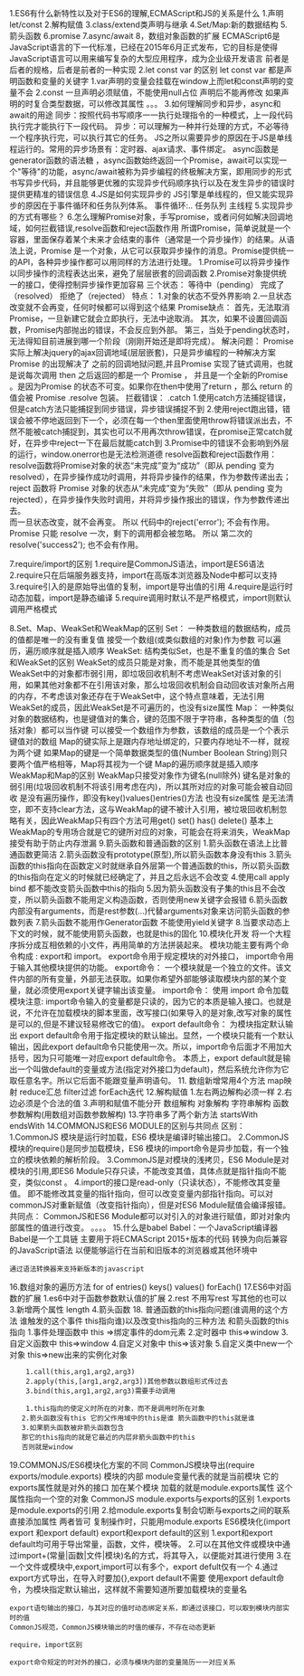 1.ES6有什么新特性以及对于ES6的理解,ECMAScript和JS的关系是什么
    1.声明let/const
    2.解构赋值
    3.class/extend类声明与继承
    4.Set/Map:新的数据结构
    5.箭头函数
    6.promise
    7.async/await
    8，数组对象函数的扩展
    ECMAScript6是JavaScript语言的下一代标准，已经在2015年6月正式发布，它的目标是使得JavaScript语言可以用来编写复杂的大型应用程序，成为企业级开发语言
    前者是后者的规格，后者是前者的一种实现
2.let const var 的区别
    let const var 都是声明函数和变量的关键字
    1.var声明的变量会挂载在window上而let和const声明的变量不会
    2.const 
        一旦声明必须赋值，不能使用null占位
        声明后不能再修改
        如果声明的时复合类型数据，可以修改其属性
    。。。
3.如何理解同步和异步，async和await的用途
     同步：按照代码书写顺序一一执行处理指令的一种模式，上一段代码执行完才能执行下一段代码。
     异步：可以理解为一种并行处理的方式，不必等待一个程序执行完，可以执行其它的任务。
     JS之所以需要异步的原因在于JS是单线程运行的。常用的异步场景有：定时器、ajax请求、事件绑定。
     async函数是generator函数的语法糖 ，async函数始终返回一个Promise，await可以实现一个"等待"的功能，async/await被称为异步编程的终极解决方案，即用同步的形式书写异步代码，并且能够更优雅的实现异步代码顺序执行以及在发生异步的错误时提供更精准的错误信息
4.JS是如何实现异步的
    JS引擎是单线程的，但又能实现异步的原因在于事件循环和任务队列体系。
    事件循环:..
    任务队列
    主线程
5.实现异步的方式有哪些？
6.怎么理解Promise对象，手写promise，或者问何如解决回调地域，如何拦截错误,resolve函数和reject函数作用
    所谓Promise，简单说就是一个容器，里面保存着某个未来才会结束的事件（通常是一个异步操作）的结果。从语法上说，Promise 是一个对象，从它可以获取异步操作的消息。Promise提供统一的API，各种异步操作都可以用同样的方法进行处理。
    1.Promise可以将异步操作以同步操作的流程表达出来，避免了层层嵌套的回调函数
    2.Promise对象提供统一的接口，使得控制异步操作更加容易
    三个状态：
        等待中（pending）
        完成了（resolved）
        拒绝了（rejected）
    特点：
        1.对象的状态不受外界影响
        2.一旦状态改变就不会再变，任何时候都可以得到这个结果
    Promise缺点：
        首先，无法取消Promise，一旦新建它就会立即执行，无法中途取消。
        其次，如果不设置回调函数，Promise内部抛出的错误，不会反应到外部。
        第三，当处于pending状态时，无法得知目前进展到哪一个阶段（刚刚开始还是即将完成）。
    解决问题：
        Promise实际上解决jquery的ajax回调地域(层层嵌套)，只是异步编程的一种解决方案
        Promise 的出现解决了 之前的回调地狱问题,并且Promise 实现了链式调用，也就是说每次调用 then 之后返回的都是一个 Promise ， 并且是一个全新的Promise 。是因为Promise 的状态不可变。如果你在then中使用了return ，那么 return 的值会被 Promise .resolve 包装。
    拦截错误：
        .catch
        1.使用catch方法捕捉错误，但是catch方法只能捕捉到同步错误，异步错误捕捉不到
        2.使用reject跑出错，错误会被不停地返回到下一个，必须在每一个then里面使用throw将错误派出去，不然不能被catch捕捉到，其实也可以不用再次throw错误，在promise正常catch就好，在异步中reject一下在最后就能catch到
        3.Promise中的错误不会影响到外层的运行，window.onerror也是无法检测道德
    resolve函数和reject函数作用：
        resolve函数将Promise对象的状态“未完成”变为“成功”（即从 pending 变为 resolved），在异步操作成功时调用，并将异步操作的结果，作为参数传递出去；
        reject 函数将 Promise 对象的状态从“未完成”变为“失败”（即从 pending 变为 rejected），在异步操作失败时调用，并将异步操作报出的错误，作为参数传递出去。    
        而一旦状态改变，就不会再变。 所以 代码中的reject('error'); 不会有作用。
        Promise 只能 resolve 一次，剩下的调用都会被忽略。 所以 第二次的 resolve('success2'); 也不会有作用。    

7.require/import的区别
    1.require是CommonJS语法，import是ES6语法
    2.require只在后端服务器支持，import在高版本浏览器及Node中都可以支持
    3.require引入的是原始导出值的复制，import是导出值的引用
    4.require是运行时动态加载，import是静态编译
    5.require调用时默认不是严格模式，import则默认调用严格模式

8.Set、Map、WeakSet和WeakMap的区别
    Set：
        一种类数组的数据结构，成员的值都是唯一的没有重复值
        接受一个数组(或类似数组的对象)作为参数
        可以遍历，遍历顺序就是插入顺序
    WeakSet:
        结构类似Set，也是不重复的值的集合
    Set和WeakSet的区别
        WeakSet的成员只能是对象，而不能是其他类型的值
        WeakSet中的对象都市弱引用，即垃圾回收机制不考虑WeakSet对该对象的引用，如果其他对象都不在引用该对象，那么垃圾回收机制会自动回收该对象所占用的内存，不考虑该对象还存在于WeakSet中，这个特点意味着，无法引用WeakSet的成员，因此WeakSet是不可遍历的，也没有size属性
    Map：
        一种类似对象的数据结构，也是键值对的集合，键的范围不限于字符串，各种类型的值（包括对象）都可以当作键
        可以接受一个数组作为参数，该数组的成员是一个个表示键值对的数组
        Map的键实际上是跟内存地址绑定的，只要内存地址不一样，就视为两个键
        如果Map的键是一个简单数据类型的值(Number Boolean String)则只要两个值严格相等，Map将其视为一个键
        Map的遍历顺序就是插入顺序
    WeakMap和Map的区别
        WeakMap只接受对象作为键名(null除外)
        键名是对象的弱引用(垃圾回收机制不将该引用考虑在内)，所以其所对应的对象可能会被自动回收
        是没有遍历操作，即没有key()values()entries()方法 也没有size属性
        是无法清空，即不支持clear方法，这与WeakMap的键不被计入引用，被垃圾回收机制忽略有关，因此WeakMap只有四个方法可用get() set() has() delete()
    基本上WeakMap的专用场合就是它的键所对应的对象，可能会在将来消失，WeakMap接受有助于防止内存泄漏
9.箭头函数和普通函数的区别
    1.箭头函数在语法上比普通函数更简洁
    2.箭头函数没有prototype(原型),所以箭头函数本身没有this
    3.箭头函数的this指向在函数定义时就继承自外层第一个普通函数的this，所以箭头函数的this指向在定义的时候就已经确定了，并且之后永远不会改变
    4.使用call apply bind 都不能改变箭头函数中this的指向
    5.因为箭头函数没有子集的this且不会改变，所以箭头函数不能用定义构造函数，否则使用new关键字会报错
    6.箭头函数内部没有arguments，而是rest参数(...)代替arguments对象来访问箭头函数的参数列表
    7.箭头函数不能用作Generator函数 不能使用yield关键字
    8.当要求动态上下文的时候，就不能使用箭头函数，也就是this的固化
10.模块化开发
    将一个大程序拆分成互相依赖的小文件，再用简单的方法拼装起来。 模块功能主要有两个命令构成 : export和 import。
    export命令用于规定模块的对外接口，
    import命令用于输入其他模块提供的功能。
    export命令：
        一个模块就是一个独立的文件。该文件内部的所有变量，外部无法获取。如果你希望外部能够读取模块内部的某个变量，就必须使用export关键字输出该变量。
    import命令：
        使用 import 命令加载模块注意: import命令输入的变量都是只读的，因为它的本质是输入接口。也就是说，不允许在加载模块的脚本里面，改写接口(如果导入的是对象,改写对象的属性是可以的,但是不建议轻易修改它的值)。
    export default命令：
        为模块指定默认输出
        export default命令用于指定模块的默认输出。显然，一个模块只能有一个默认输出，因此export default命令只能使用一次。所以，import命令后面才不用加大括号，因为只可能唯一对应export default命令。
        本质上，export default就是输出一个叫做default的变量或方法(指定对外接口为default)，然后系统允许你为它取任意名字。所以它后面不能跟变量声明语句。
11.
    数组新增常用4个方法
        map映射
        reduce汇总
        filter过滤
        forEach迭代
12.解构赋值
    1.左右两边解构必须一样
    2.右边必须是个合法的值
    3.声明和赋值不能分开
    数组解构 对象解构 字符串解构 函数参数解构(用数组对函数参数解构)
13.字符串多了两个新方法
    startsWith endsWith
14.COMMONJS和ES6 MODULE的区别与共同点
    区别：
        1.CommonJS 模块是运行时加载，ES6 模块是编译时输出接口。
        2.CommonJS 模块的require()是同步加载模块，ES6 模块的import命令是异步加载，有一个独立的模块依赖的解析阶段。
        3.CommonJS是对模块的浅拷⻉，ES6 Module是对模块的引⽤,即ES6 Module只存只读，不能改变其值，具体点就是指针指向不能变，类似const 。
        4.import的接⼝是read-only（只读状态），不能修改其变量值。 即不能修改其变量的指针指向，但可以改变变量内部指针指向。可以对commonJS对重新赋值（改变指针指向），但是对ES6 Module赋值会编译报错。
    共同点：
        CommonJS和ES6 Module都可以对引⼊的对象进⾏赋值，即对对象内部属性的值进⾏改变。
    。。。。
15.什么是babel
    Babel：一个JavaScript编译器
    Babel是一个工具链 
    主要用于将ECMAScript 2015+版本的代码
    转换为向后兼容的JavaScript语法
    以便能够运行在当前和旧版本的浏览器或其他环境中

    通过语法转换器来支持新版本的javascript
16.数组对象的遍历方法
    for of
    entries()
    keys()
    values()
    forEach()
17.ES6中对函数的扩展
    1.es6中对于函数参数默认值的扩展
    2.rest 不用写rest 写其他的也可以
    3.新增两个属性 length
    4.箭头函数
18. 普通函数的this指向问题(谁调用的这个方法 谁触发的这个事件 this指向谁)以及改变this指向的三种方法 和箭头函数的this指向
        1.事件处理函数中 this =>绑定事件的dom元素
        2.定时器中 this=>window
        3.自定义函数中 this=>window
        4.自定义对象中 this=>该对象
        5.自定义类中new一个对象 this=>new出来的实例化对象

        1.call(this,arg1,arg2,arg3)
        2.apply(this,[arg1,arg2,arg3])其他参数以数组形式传过去
        3.bind(this,arg1,arg2,arg3)需要手动调用

        1.this指向的使定义时所在的对象，而不是调用时所在对象
       2.箭头函数没有this 它的父作用域中的this是谁 箭头函数中的this就是谁
       3.如果箭头函数被非箭头函数包含 
       那它的this指向的就是它最近的内层非箭头函数中的this
       否则就是window
19.COMMONJS/ES6模块化方案的不同
    CommonJS模块导出(require exports/module.exports)
    模块的内部 module变量代表的就是当前模块 它的exports属性就是对外的接口 加在某个模块 加载的就是module.exports属性 这个属性指向一个空的对象
    CommonJS module.exports与exports的区别
        1.exports是module.exports的引用
        2.给module.exports复制会切断与exports之间的联系
            直接添加属性 两者皆可
            复制操作时，只能用module.exports
    ES6模块化(import export 和export default)
    export和export default的区别
        1.export和export default均可用于导出常量，函数，文件，模块等。
        2.可以在其他文件或模块中通过import+(常量|函数|文件|模块)名的方式，将其导入，以便能对其进行使用
        3.在一个文件或模块中,export,import可以有多个，export defult仅有一个
        4.通过export方式导出，在导入时要加{},export default不需要
    使用export default命令，为模块指定默认输出，这样就不需要知道所要加载模块的变量名

    export语句输出的接口，与其对应的值时动态绑定关系，即通过该接口，可以取到模块内部实时的值
    CommonJS规范，CommonJS模块输出的时值的缓存，不存在动态更新

    require，import区别

    export命令规定的时对外的接口，必须与模块内部的变量简历一一对应关系
    

